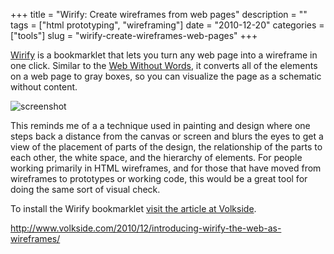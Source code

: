 +++
title = "Wirify: Create wireframes from web pages"
description = ""
tags = ["html prototyping", "wireframing"]
date = "2010-12-20"
categories = ["tools"]
slug = "wirify-create-wireframes-web-pages"
+++


<p><a href="http://www.volkside.com/2010/12/introducing-wirify-the-web-as-wireframes/">Wirify</a> is a bookmarklet that lets you turn any web page into a wireframe in one click. Similar to the <a href="http://webwithoutwords.com/">Web Without Words</a>, it converts all of the elements on a web page to gray boxes, so you can visualize the page as a schematic without content. </p>
<div class="screenshot"><img src="/media/tools/external/wirify-1.png" alt="screenshot" /></div>
<p>This reminds me of a a technique used in painting and design where one steps back a distance from the canvas or screen and blurs the eyes to get a view of the placement of parts of the design, the relationship of the parts to each other, the white space, and the hierarchy of elements. For people working primarily in HTML wireframes, and for those that have moved from wireframes to prototypes or working code, this would be a great tool for doing the same sort of visual check.</p>
<p>To install the Wirify bookmarklet <a href="http://www.volkside.com/2010/12/introducing-wirify-the-web-as-wireframes/">visit the article at Volkside</a>.</p>
  
<p><a href="http://www.volkside.com/2010/12/introducing-wirify-the-web-as-wireframes/">http://www.volkside.com/2010/12/introducing-wirify-the-web-as-wireframes/</a></p>
      
